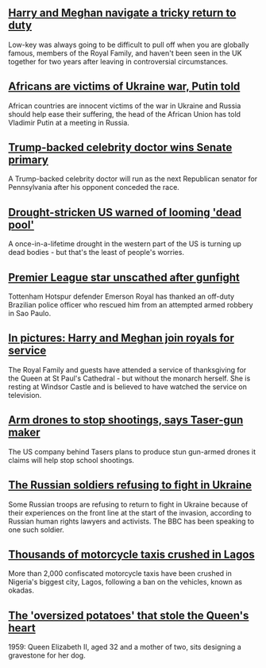 ## [Harry and Meghan navigate a tricky return to duty](https://www.bbc.com/news/uk-61685845)
Low-key was always going to be difficult to pull off when you are globally famous, members of the Royal Family, and haven't been seen in the UK together for two years after leaving in controversial circumstances.
## [Africans are victims of Ukraine war, Putin told](https://www.bbc.com/news/world-africa-61685383)
African countries are innocent victims of the war in Ukraine and Russia should help ease their suffering, the head of the African Union has told Vladimir Putin at a meeting in Russia.
## [Trump-backed celebrity doctor wins Senate primary](https://www.bbc.com/news/world-us-canada-61687873)
A Trump-backed celebrity doctor will run as the next Republican senator for Pennsylvania after his opponent conceded the race.
## [Drought-stricken US warned of looming 'dead pool'](https://www.bbc.com/news/world-us-canada-61669233)
A once-in-a-lifetime drought in the western part of the US is turning up dead bodies - but that's the least of people's worries. 
## [Premier League star unscathed after gunfight](https://www.bbc.com/news/world-latin-america-61685720)
Tottenham Hotspur defender Emerson Royal has thanked an off-duty Brazilian police officer who rescued him from an attempted armed robbery in Sao Paulo.
## [In pictures: Harry and Meghan join royals for service](https://www.bbc.com/news/uk-61681180)
The Royal Family and guests have attended a service of thanksgiving for the Queen at St Paul's Cathedral - but without the monarch herself. She is resting at Windsor Castle and is believed to have watched the service on television.
## [Arm drones to stop shootings, says Taser-gun maker](https://www.bbc.com/news/world-us-canada-61685117)
The US company behind Tasers plans to produce stun gun-armed drones it claims will help stop school shootings.
## [The Russian soldiers refusing to fight in Ukraine](https://www.bbc.com/news/world-europe-61607184)
Some Russian troops are refusing to return to fight in Ukraine because of their experiences on the front line at the start of the invasion, according to Russian human rights lawyers and activists. The BBC has been speaking to one such soldier.
## [Thousands of motorcycle taxis crushed in Lagos](https://www.bbc.com/news/world-africa-61680790)
More than 2,000 confiscated motorcycle taxis have been crushed in Nigeria's biggest city, Lagos, following a ban on the vehicles, known as okadas.
## [The 'oversized potatoes' that stole the Queen's heart](https://www.bbc.com/news/uk-61606972)
1959: Queen Elizabeth II, aged 32 and a mother of two, sits designing a gravestone for her dog.
